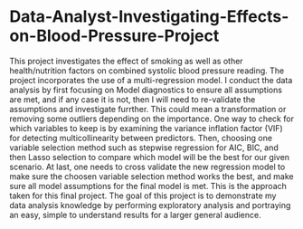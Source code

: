 # Data-Analyst-Investigating-Effects-on-Blood-Pressure-Project
This project investigates the effect of smoking as well as other health/nutrition factors on combined systolic blood pressure reading. The project incorporates the use of a multi-regression model. I conduct the data analysis by first focusing on Model diagnostics to ensure all assumptions are met, and if any case it is not, then I will need to re-validate the assumptions and investigate furrther. This could mean a transformation or removing some outliers depending on the importance. One way to check for which variables to keep is by examining the variance inflation factor (VIF) for detecting multicollinearity between predictors. Then, choosing one variable selection method such as stepwise regression for AIC, BIC, and then Lasso selection to compare which model will be the best for our given scenario. At last, one needs to cross validate the new regression model to make sure the choosen variable selection method works the best, and make sure all model assumptions for the final model is met. This is the approach taken for this final project. The goal of this project is to demonstrate my data analysis knowledge by performing exploratory analysis and portraying an easy, simple to understand results for a larger general audience.




